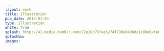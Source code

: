 ```yaml
---
layout: work
title: Illustration
pub_date: 2014-01-04
type: Illustration
white: true
splash: http://41.media.tumblr.com/72e10c757ee5274f730e049bde1c8be8/tumblr_nonrpggHNR1s771xno1_1280.png
splashbw: 
images:  
---
```


